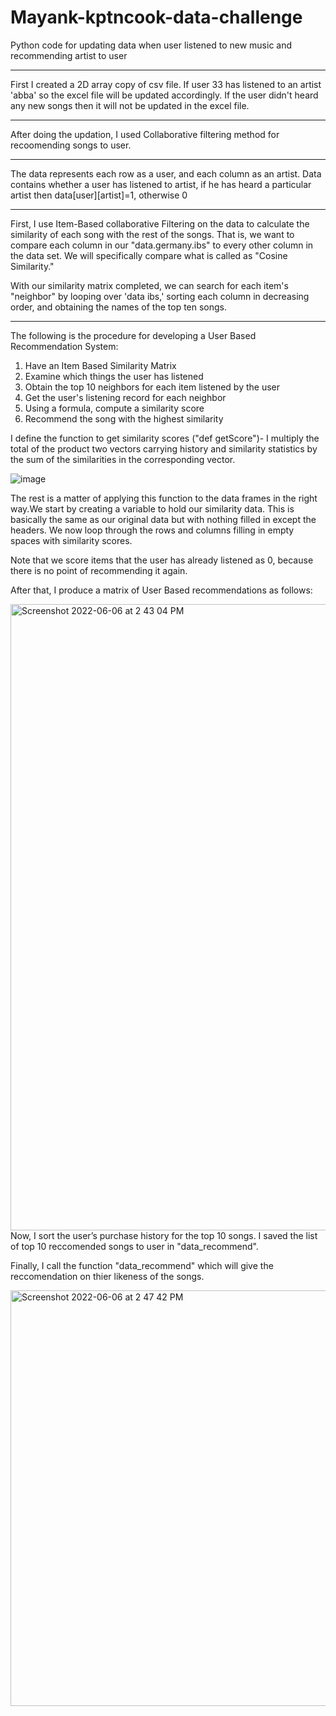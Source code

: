 # Mayank-kptncook-data-challenge
Python code for updating data when user listened to new music and recommending artist to user

-----------------------------------------------

First I created a 2D array copy of csv file. If user 33 has listened to an artist 'abba' so the excel file will be updated accordingly. If the user didn't heard any new songs then it will not be updated in the excel file. 

----------------------------------------

After doing the updation, I used Collaborative filtering method for recoomending songs to user.

-------------------------------------

The data represents each row as a user, and each column as an artist. Data contains whether a
user has listened to artist, if he has heard a particular artist then data[user][artist]=1, otherwise 0

--------------------------------------

First, I use Item-Based collaborative Filtering on the data to calculate the similarity of each song with the rest of the songs. That is, we want to compare each column in our "data.germany.ibs" to every other column in the data set. We will specifically compare what is called as "Cosine Similarity."

With our similarity matrix completed, we can search for each item's "neighbor" by looping over 'data ibs,' sorting each column in decreasing order, and obtaining the names of the top ten songs.

---------------------------------------------

The following is the procedure for developing a User Based Recommendation System:

1) Have an Item Based Similarity Matrix
2) Examine which things the user has listened
3) Obtain the top 10 neighbors for each item listened by the user
4) Get the user's listening record for each neighbor
5) Using a formula, compute a similarity score
6) Recommend the song with the highest similarity

I define the function to get similarity scores ("def getScore")- I multiply the total of the product two vectors carrying history and similarity statistics by the sum of the similarities in the corresponding vector.

![image](https://user-images.githubusercontent.com/43773641/172162256-7ef56bd6-e27f-4ecc-a26a-8dbbde7f9df6.png)

The rest is a matter of applying this function to the data frames in the right way.We start by creating a variable to hold our similarity data. This is basically the same as our original data but with nothing filled in except the headers. We now loop through the rows and columns filling in empty spaces with similarity scores.

Note that we score items that the user has already listened as 0, because there is no point of recommending it again.


After that, I produce a matrix of User Based recommendations as follows:

<img width="1002" alt="Screenshot 2022-06-06 at 2 43 04 PM" src="https://user-images.githubusercontent.com/43773641/172162824-782950b1-2e07-44f8-8b8c-d04165de57b5.png">
Now, I sort  the user’s purchase history for the top 10 songs. I saved the list of top 10 reccomended songs to user in "data_recommend". 

Finally, I call the function "data_recommend" which will give the reccomendation on thier likeness of the songs.

<img width="665" alt="Screenshot 2022-06-06 at 2 47 42 PM" src="https://user-images.githubusercontent.com/43773641/172163507-e7fd60dc-ae33-4111-99f1-acfe6667b386.png">



